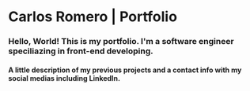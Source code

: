 # Carlos Romero | Portfolio

### Hello, World! This is my portfolio. I'm a software engineer speciliazing in front-end developing.

#### A little description of my previous projects and a contact info with my social medias including LinkedIn.

